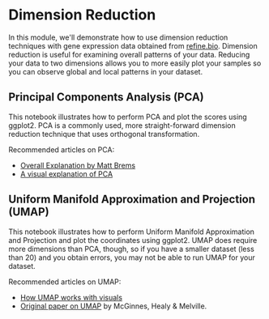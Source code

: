 # Dimension Reduction

In this module, we'll demonstrate how to use dimension reduction techniques with
gene expression data obtained from [refine.bio](https://www.refine.bio/).
Dimension reduction is useful for examining overall patterns of your data.
Reducing your data to two dimensions allows you to more easily plot your samples
so you can observe global and local patterns in your dataset.

## Principal Components Analysis (PCA)

This notebook illustrates how to perform PCA and plot the scores using ggplot2.
PCA is a commonly used, more straight-forward dimension reduction technique that
uses orthogonal transformation.  

Recommended articles on PCA:   
- [Overall Explanation by Matt Brems](https://towardsdatascience.com/a-one-stop-shop-for-principal-component-analysis-5582fb7e0a9c)  
- [A visual explanation of PCA](http://setosa.io/ev/principal-component-analysis/)  

## Uniform Manifold Approximation and Projection (UMAP)

This notebook illustrates how to perform Uniform Manifold Approximation and
Projection and plot the coordinates using ggplot2.
UMAP does require more dimensions than PCA, though, so if you have a smaller
dataset (less than 20) and you obtain errors, you may not be able to run UMAP
for your dataset.

Recommended articles on UMAP:   
- [How UMAP works with visuals](https://umap-learn.readthedocs.io/en/latest/how_umap_works.html)  
- [Original paper on UMAP](https://arxiv.org/abs/1802.03426) by McGinnes, Healy & Melville.  
